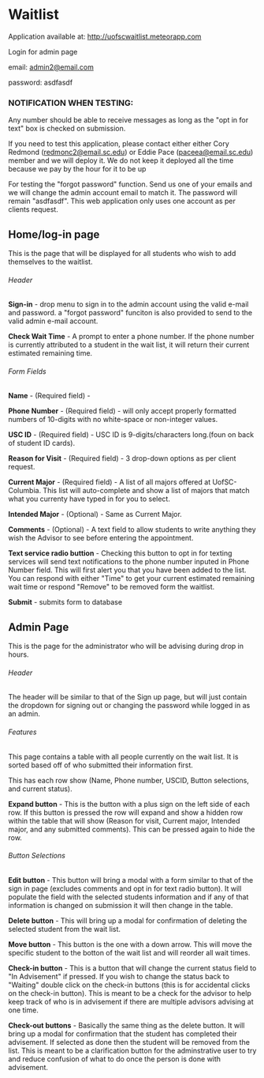 # Waitlist
Application available at: http://uofscwaitlist.meteorapp.com

Login for admin page

email: admin2@email.com

password: asdfasdf

### NOTIFICATION WHEN TESTING:

Any number should be able to receive messages as long as the "opt in for text" box is checked on submission.

If you need to test this application, please contact either either Cory Redmond (redmonc2@email.sc.edu) or Eddie Pace (paceea@email.sc.edu) member and we will deploy it. We do not keep it deployed all the time because we pay by the hour for it to be up

For testing the "forgot password" function. Send us one of your emails and we will change the admin account email to match it. The password will remain "asdfasdf". This web application only uses one account as per clients request.

## Home/log-in page
This is the page that will be displayed for all students who wish to add themselves to the waitlist. 
###### Header
**Sign-in** - drop menu to sign in to the admin account using the valid e-mail and password. a "forgot password" funciton is also provided to send to the valid admin e-mail account.

**Check Wait Time** - A prompt to enter a phone number. If the phone number is currently attributed to a student in the wait list, it will return their current estimated remaining time.

###### Form Fields
**Name** - (Required field) - 

**Phone Number** - (Required field) - will only accept properly formatted numbers of 10-digits with no white-space or non-integer values.

**USC ID** - (Required field) - USC ID is 9-digits/characters long.(foun on back of student ID cards).

**Reason for Visit** - (Required field) - 3 drop-down options as per client request.

**Current Major** - (Required field) - A list of all majors offered at UofSC-Columbia. This list will auto-complete and show a list of majors that match what you currenty have typed in for you to select. 

**Intended Major** - (Optional) - Same as Current Major.

**Comments** - (Optional) - A text field to allow students to write anything they wish the Advisor to see before entering the appointment.

**Text service radio buttion** - Checking this button to opt in for texting services will send text notifications to the phone number inputed in Phone Number field. This will first alert you that you have been added to the list. You can respond with either "Time" to get your current estimated remaining wait time or respond "Remove" to be removed form the waitlist. 

**Submit** - submits form to database

## Admin Page
This is the page for the administrator who will be advising during drop in hours. 

###### Header
The header will be similar to that of the Sign up page, but will just contain the dropdown for signing out or changing the password while logged in as an admin.

###### Features
This page contains a table with all people currently on the wait list. It is sorted based off of who submitted their information first.

This has each row show (Name, Phone number, USCID, Button selections, and current status). 

**Expand button**  - This is the button with a plus sign on the left side of each row. If this button is pressed the row will expand and show a hidden row within the table that will show (Reason for visit, Current major, Intended major, and any submitted comments). This can be pressed again to hide the row.

###### Button Selections

**Edit button** - This button will bring a modal with a form similar to that of the sign in page (excludes comments and opt in for text radio button). It will populate the field with the selected students information and if any of that information is changed on submission it will then change in the table.

**Delete button** - This will bring up a modal for confirmation of deleting the selected student from the wait list.

**Move button** - This button is the one with a down arrow. This will move the specific student to the botton of the wait list and will reorder all wait times.

**Check-in button** - This is a button that will change the current status field to "In Advisement" if pressed. If you wish to change the status back to "Waiting" double click on the check-in buttons (this is for accidental clicks on the check-in button). This is meant to be a check for the advisor to help keep track of who is in advisement if there are multiple advisors advising at one time.

**Check-out buttons** - Basically the same thing as the delete button. It will bring up a modal for confirmation that the student has completed their advisement. If selected as done then the student will be removed from the list. This is meant to be a clarification button for the adminstrative user to try and reduce confusion of what to do once the person is done with advisement. 
